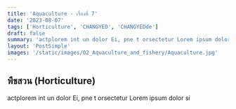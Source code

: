 ```yaml
---
title: 'Aquaculture - เรื่องที่ 7'
date: '2023-08-07'
tags: ['Horticulture', 'CHANGYED', 'CHANGYEDde']
draft: false
summary: 'actplorem int un dolor Ei, pne t orsectetur Lorem ipsum dolor si'
layout: 'PostSimple'
images: '/static/images/02_Aquaculture_and_fishery/Aquaculture.jpg'
---
```


## พืชสวน (Horticulture)
actplorem int un dolor Ei, pne t orsectetur Lorem ipsum dolor si
